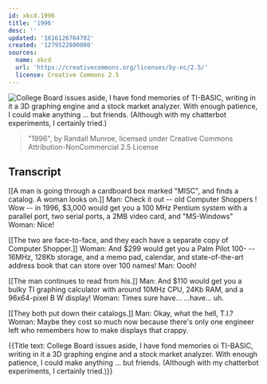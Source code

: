 ```yaml
---
id: xkcd.1996
title: '1996'
desc: ''
updated: '1616126764702'
created: '1279522800000'
sources:
  name: xkcd
  url: 'https://creativecommons.org/licenses/by-nc/2.5/'
  license: Creative Commons 2.5
---
```

![College Board issues aside, I have fond memories of TI-BASIC, writing in it a 3D graphing engine and a stock market analyzer. With enough patience, I could make anything ... but friends. (Although with my chatterbot experiments, I certainly tried.)](https://imgs.xkcd.com/comics/1996.png)
> "1996", by Randall Munroe, licensed under Creative Commons Attribution-NonCommercial 2.5 License

## Transcript
[[A man is going through a cardboard box marked "MISC", and finds a catalog. A woman looks on.]]
Man: Check it out -- old 
Computer Shoppers
! Wow -- in 1996, $3,000 would get you a 100 MHz Pentium system with a parallel port, 
two
 serial ports, a 2MB video card, and "MS-Windows"
Woman: 
Nice!


[[The two are face-to-face, and they each have a separate copy of Computer Shopper.]]
Woman: And $299 would get you a Palm Pilot 100- -- 16MHz, 128Kb storage, and a memo pad, calendar, and state-of-the-art address book that can store over 100 names!
Man: Oooh!

[[The man continues to read from his.]]
Man: And $110 would get you a bulky TI graphing calculator with around 10MHz CPU, 24Kb RAM, and a 96x64-pixel B
W display!
Woman: Times sure have... ...have... uh.

[[They both put down their catalogs.]]
Man: Okay, what the hell, T.I.?
Woman: Maybe they cost so much now because there's only one engineer left who remembers how to make displays 
that
 crappy.

{{Title text: College Board issues aside, I have fond memories oi TI-BASIC, writing in it a 3D graphing engine and a stock market analyzer. With enough patience, I could make anything ... but friends. (Although with my chatterbot experiments, I certainly tried.)}}
